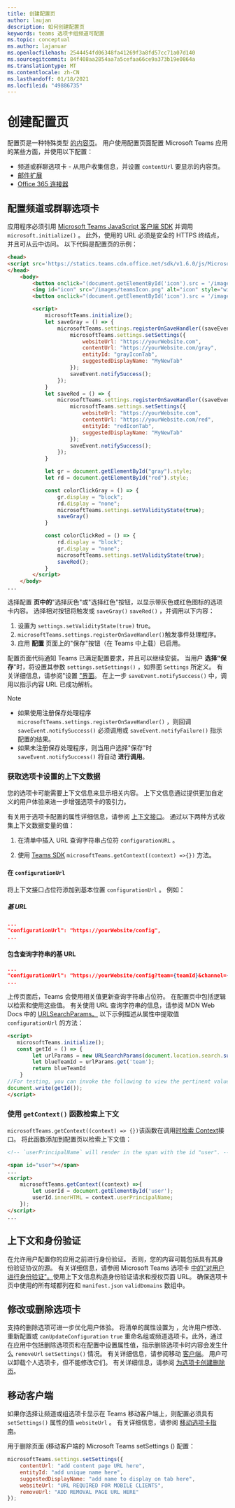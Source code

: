 ```yaml
---
title: 创建配置页
author: laujan
description: 如何创建配置页
keywords: teams 选项卡组频道可配置
ms.topic: conceptual
ms.author: lajanuar
ms.openlocfilehash: 2544454fd06348fa41269f3a8fd57cc71a07d140
ms.sourcegitcommit: 84f408aa2854aa7a5cefaa66ce9a373b19e0864a
ms.translationtype: MT
ms.contentlocale: zh-CN
ms.lasthandoff: 01/18/2021
ms.locfileid: "49886735"
---
```

# <a name="create-a-configuration-page"></a>创建配置页

配置页是一种特殊类型 [的内容页](content-page.md)。 用户使用配置页面配置 Microsoft Teams 应用的某些方面，并使用以下配置：

* 频道或群聊选项卡 - 从用户收集信息，并设置 `contentUrl` 要显示的内容页。
* [邮件扩展](~/messaging-extensions/what-are-messaging-extensions.md)
* [Office 365 连接器](~/webhooks-and-connectors/what-are-webhooks-and-connectors.md)

## <a name="configuring-a-channel-or-group-chat-tab"></a>配置频道或群聊选项卡

应用程序必须引用 [Microsoft Teams JavaScript 客户端 SDK](/javascript/api/overview/msteams-client?view=msteams-client-js-latest&preserve-view=true) 并调用 `microsoft.initialize()` 。 此外，使用的 URL 必须是安全的 HTTPS 终结点，并且可从云中访问。 以下代码是配置页的示例：

```html
<head>
<script src='https://statics.teams.cdn.office.net/sdk/v1.6.0/js/MicrosoftTeams.min.js'></script>
</head>
    <body>
        <button onclick="(document.getElementById('icon').src = '/images/iconGray.png'); colorClickGray()">Select Gray</button>
        <img id="icon" src="/images/teamsIcon.png" alt="icon" style="width:100px" />
        <button onclick="(document.getElementById('icon').src = '/images/iconRed.png'); colorClickRed()">Select Red</button>

        <script>
            microsoftTeams.initialize();
            let saveGray = () => {
                microsoftTeams.settings.registerOnSaveHandler((saveEvent) => {
                    microsoftTeams.settings.setSettings({
                        websiteUrl: "https://yourWebsite.com",
                        contentUrl: "https://yourWebsite.com/gray",
                        entityId: "grayIconTab",
                        suggestedDisplayName: "MyNewTab"
                    });
                    saveEvent.notifySuccess();
                });
            }
            let saveRed = () => {
                microsoftTeams.settings.registerOnSaveHandler((saveEvent) => {
                    microsoftTeams.settings.setSettings({
                        websiteUrl: "https://yourWebsite.com",
                        contentUrl: "https://yourWebsite.com/red",
                        entityId: "redIconTab",
                        suggestedDisplayName: "MyNewTab"
                    });
                    saveEvent.notifySuccess();
                });
            }

            let gr = document.getElementById("gray").style;
            let rd = document.getElementById("red").style;

            const colorClickGray = () => {
                gr.display = "block";
                rd.display = "none";
                microsoftTeams.settings.setValidityState(true);
                saveGray()
            }

            const colorClickRed = () => {
                rd.display = "block";
                gr.display = "none";
                microsoftTeams.settings.setValidityState(true);
                saveRed();
            }
        </script>
    </body>
...
```

选择配置 **页中的**"选择灰色"或"选择红色"按钮，以显示带灰色或红色图标的选项卡内容。 选择相对按钮将触发或 `saveGray()` `saveRed()` ，并调用以下内容：

1. 设置为 `settings.setValidityState(true)` true。
1. `microsoftTeams.settings.registerOnSaveHandler()`触发事件处理程序。
1. 应用 **配置** 页面上的"保存"按钮（在 Teams 中上载）已启用。

配置页面代码通知 Teams 已满足配置要求，并且可以继续安装。 当用户 **选择"保存**"时，将设置其参数 `settings.setSettings()` ，如界面 `Settings` 所定义。 有关详细信息，请参阅"设置 ["界面](/javascript/api/@microsoft/teams-js/_settings?view=msteams-client-js-latest&preserve-view=true)。 在上一步 `saveEvent.notifySuccess()` 中，调用以指示内容 URL 已成功解析。

>[!NOTE]
>
>* 如果使用注册保存处理程序 `microsoftTeams.settings.registerOnSaveHandler()` ，则回调 `saveEvent.notifySuccess()` 必须调用或 `saveEvent.notifyFailure()` 指示配置的结果。
>* 如果未注册保存处理程序，则当用户选择"保存"时 `saveEvent.notifySuccess()` 将自动 **进行调用**。

### <a name="get-context-data-for-your-tab-settings"></a>获取选项卡设置的上下文数据

您的选项卡可能需要上下文信息来显示相关内容。 上下文信息通过提供更加自定义的用户体验来进一步增强选项卡的吸引力。

有关用于选项卡配置的属性详细信息，请参阅 [上下文接口](/javascript/api/@microsoft/teams-js/context?view=msteams-client-js-latest&preserve-view=true)。 通过以下两种方式收集上下文数据变量的值：

1. 在清单中插入 URL 查询字符串占位符 `configurationURL` 。

1. 使用 [Teams SDK](/javascript/api/overview/msteams-client?view=msteams-client-js-latest&preserve-view=true) `microsoftTeams.getContext((context) =>{})` 方法。

#### <a name="insert-placeholders-in-the-configurationurl"></a>在 `configurationUrl`

将上下文接口占位符添加到基本位置 `configurationUrl` 。 例如：

##### <a name="base-url"></a>基 URL

```json
...
"configurationUrl": "https://yourWebsite/config",
...
```

#### <a name="base-url-with-query-strings"></a>包含查询字符串的基 URL

```json
...
"configurationUrl": "https://yourWebsite/config?team={teamId}&channel={channelId}&{locale}"
...
```

上传页面后，Teams 会使用相关值更新查询字符串占位符。 在配置页中包括逻辑以检索和使用这些值。 有关使用 URL 查询字符串的信息，请参阅 MDN Web Docs 中的 [URLSearchParams。](https://developer.mozilla.org/en-US/docs/Web/API/URLSearchParams) 以下示例描述从属性中提取值 `configurationUrl` 的方法：

```html
<script>
   microsoftTeams.initialize();
   const getId = () => {
        let urlParams = new URLSearchParams(document.location.search.substring(1));
        let blueTeamId = urlParams.get('team');
        return blueTeamId
    }
//For testing, you can invoke the following to view the pertinent value:
document.write(getId());
</script>
```

### <a name="use-the-getcontext-function-to-retrieve-context"></a>使用 `getContext()` 函数检索上下文

`microsoftTeams.getContext((context) => {})`该函数在调用[时检索 Context](/javascript/api/@microsoft/teams-js/context?view=msteams-client-js-latest&preserve-view=true)接口。 将此函数添加到配置页以检索上下文值：

```html
<!-- `userPrincipalName` will render in the span with the id "user". -->

<span id="user"></span>
...
<script>
    microsoftTeams.getContext((context) =>{
        let userId = document.getElementById('user');
        userId.innerHTML = context.userPrincipalName;
    });
</script>
...
```

## <a name="context-and-authentication"></a>上下文和身份验证

 在允许用户配置你的应用之前进行身份验证。 否则，您的内容可能包括具有其身份验证协议的源。 有关详细信息，请参阅 Microsoft Teams 选项卡 [中的"对用户进行身份验证"。](~/tabs/how-to/authentication/auth-flow-tab.md)使用上下文信息构造身份验证请求和授权页面 URL。
确保选项卡页中使用的所有域都列在和 `manifest.json` `validDomains` 数组中。

## <a name="modify-or-remove-a-tab"></a>修改或删除选项卡

支持的删除选项可进一步优化用户体验。 将清单的属性设置为 ，允许用户修改、重新配置或 `canUpdateConfiguration` `true` 重命名组或频道选项卡。此外，通过在应用中包括删除选项页和在配置中设置属性值，指示删除选项卡时内容会发生什么 `removeUrl`  `setSettings()` 情况。 有关详细信息，请参阅移动 [客户端](#mobile-clients)。 用户可以卸载个人选项卡，但不能修改它们。 有关详细信息，请参阅 [为选项卡创建删除页](~/tabs/how-to/create-tab-pages/removal-page.md)。

## <a name="mobile-clients"></a>移动客户端

如果你选择让频道或组选项卡显示在 Teams 移动客户端上，则配置必须具有 `setSettings()` 属性的值 `websiteUrl` 。 有关详细信息，请参阅 [移动选项卡指南](~/tabs/design/tabs-mobile.md)。

用于删除页面 (移动客户端的 Microsoft Teams setSettings () 配置：

```javascript
microsoftTeams.settings.setSettings({
    contentUrl: "add content page URL here",
    entityId: "add unique name here",
    suggestedDisplayName: "add name to display on tab here",
    websiteUrl: "URL REQUIRED FOR MOBILE CLIENTS",
    removeUrl: "ADD REMOVAL PAGE URL HERE"
});
```
